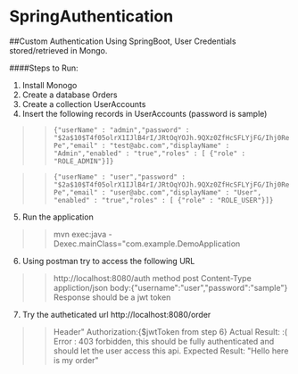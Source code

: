 # SpringAuthentication
##Custom Authentication Using SpringBoot, User Credentials stored/retrieved in Mongo.


####Steps to Run:
1. Install Monogo
2. Create a database Orders
3. Create a collection UserAccounts
4. Insert the following records in UserAccounts (password is sample)

>>`{"userName" : "admin","password" : "$2a$10$T4f05olrX1IJlB4rI/JRtOqYOJh.9QXz0ZfHcSFLYjFG/Ihj0RePe","email" : "test@abc.com","displayName" : "Admin","enabled" : "true","roles" : [ {"role" : "ROLE_ADMIN"}]}`

>>`{"userName" : "user","password" : "$2a$10$T4f05olrX1IJlB4rI/JRtOqYOJh.9QXz0ZfHcSFLYjFG/Ihj0RePe","email" : "user@abc.com","displayName" : "User",    "enabled" : "true","roles" : [ {"role" : "ROLE_USER"}]}`


5. Run the application
>>mvn exec:java -Dexec.mainClass="com.example.DemoApplication

6. Using postman  try to access the following URL
>>http://localhost:8080/auth
>>method post
>>Content-Type appliction/json
>>body:{"username":"user","password":"sample"}
>>Response should be a jwt token

7. Try the autheticated url  http://localhost:8080/order
>>Header"
>>Authorization:{$jwtToken from step 6}
>>Actual Result: :(
>>Error : 403 forbidden, this should be fully authenticated and should let the user access this api.
>>Expected Result:
>>"Hello here is my order"
